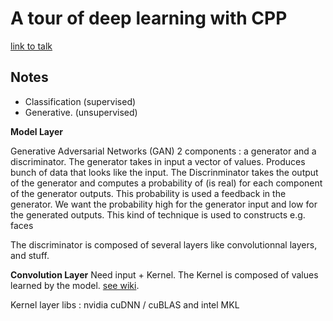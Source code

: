# A tour of deep learning with CPP

[link to talk](https://www.youtube.com/watch?v=Lo1rXJdAJ7w)

## Notes 
 - Classification (supervised)
 - Generative. (unsupervised) 
 
 **Model Layer** 
 
 Generative Adversarial Networks (GAN) 2 components : a generator and a
 discriminator. The generator takes in input a vector of values. Produces bunch
 of data that looks like the input. The Discrinminator takes the output of the
 generator and computes a probability of (is real) for each component of the
 generator outputs. This probability is used a feedback in the generator. We
 want the probability high for the generator input and low for the generated
 outputs. This kind of technique is used to constructs e.g. faces
   
The discriminator is composed of several layers like convolutionnal layers, 
and stuff.

**Convolution Layer** 
Need input + Kernel. The Kernel is composed of values learned by the model. 
[see wiki](https://en.wikipedia.org/wiki/Kernel_(image_processing)).

Kernel layer libs : nvidia cuDNN / cuBLAS and intel MKL
